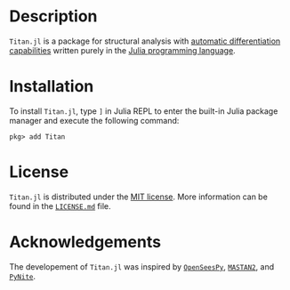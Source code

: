 # Description

`Titan.jl` is a package for structural analysis with [automatic differentiation capabilities](https://en.wikipedia.org/wiki/automatic_differentiation) written purely in the [Julia programming language](https://julialang.org).

# Installation

To install `Titan.jl`, type `]` in Julia REPL to enter the built-in Julia package manager and execute the following command:

```
pkg> add Titan
```

# License

`Titan.jl` is distributed under the [MIT license](https://en.wikipedia.org/wiki/MIT_License). More information can be found in the [`LICENSE.md`](https://github.com/akchurinda/Titan.jl/blob/main/LICENSE.md) file.

# Acknowledgements

The developement of `Titan.jl` was inspired by [`OpenSeesPy`](https://github.com/zhuminjie/OpenSeesPy), [`MASTAN2`](https://www.mastan2.com), and [`PyNite`](https://github.com/JWock82/Pynite).
